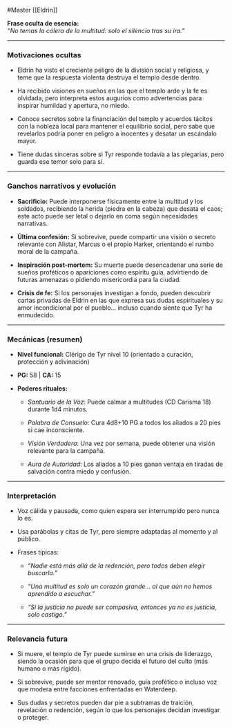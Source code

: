 #Master 
[[Eldrin]]

**Frase oculta de esencia:**  
_“No temas la cólera de la multitud: solo el silencio tras su ira.”_

---

### Motivaciones ocultas

- Eldrin ha visto el creciente peligro de la división social y religiosa, y teme que la respuesta violenta destruya el templo desde dentro.
    
- Ha recibido visiones en sueños en las que el templo arde y la fe es olvidada, pero interpreta estos augurios como advertencias para inspirar humildad y apertura, no miedo.
    
- Conoce secretos sobre la financiación del templo y acuerdos tácitos con la nobleza local para mantener el equilibrio social, pero sabe que revelarlos podría poner en peligro a inocentes y desatar un escándalo mayor.
    
- Tiene dudas sinceras sobre si Tyr responde todavía a las plegarias, pero guarda ese temor solo para sí.
    

---

### Ganchos narrativos y evolución

- **Sacrificio:** Puede interponerse físicamente entre la multitud y los soldados, recibiendo la herida (piedra en la cabeza) que desata el caos; este acto puede ser letal o dejarlo en coma según necesidades narrativas.
    
- **Última confesión:** Si sobrevive, puede compartir una visión o secreto relevante con Alistar, Marcus o el propio Harker, orientando el rumbo moral de la campaña.
    
- **Inspiración post-mortem:** Su muerte puede desencadenar una serie de sueños proféticos o apariciones como espíritu guía, advirtiendo de futuras amenazas o pidiendo misericordia para la ciudad.
    
- **Crisis de fe:** Si los personajes investigan a fondo, pueden descubrir cartas privadas de Eldrin en las que expresa sus dudas espirituales y su amor incondicional por el pueblo… incluso cuando siente que Tyr ha enmudecido.
    

---

### Mecánicas (resumen)

- **Nivel funcional:** Clérigo de Tyr nivel 10 (orientado a curación, protección y adivinación)
    
- **PG:** 58 | **CA:** 15
    
- **Poderes rituales:**
    
    - _Santuario de la Voz_: Puede calmar a multitudes (CD Carisma 18) durante 1d4 minutos.
        
    - _Palabra de Consuelo_: Cura 4d8+10 PG a todos los aliados a 20 pies si cae inconsciente.
        
    - _Visión Verdadera_: Una vez por semana, puede obtener una visión relevante para la campaña.
        
    - _Aura de Autoridad_: Los aliados a 10 pies ganan ventaja en tiradas de salvación contra miedo y confusión.
        

---

### Interpretación

- Voz cálida y pausada, como quien espera ser interrumpido pero nunca lo es.
    
- Usa parábolas y citas de Tyr, pero siempre adaptadas al momento y al público.
    
- Frases típicas:
    
    - _“Nadie está más allá de la redención, pero todos deben elegir buscarla.”_
        
    - _“Una multitud es solo un corazón grande… al que aún no hemos aprendido a escuchar.”_
        
    - _“Si la justicia no puede ser compasiva, entonces ya no es justicia, solo castigo.”_
        

---

### Relevancia futura

- Si muere, el templo de Tyr puede sumirse en una crisis de liderazgo, siendo la ocasión para que el grupo decida el futuro del culto (más humano o más rígido).
    
- Si sobrevive, puede ser mentor renovado, guía profético o incluso voz que modera entre facciones enfrentadas en Waterdeep.
    
- Sus dudas y secretos pueden dar pie a subtramas de traición, revelación o redención, según lo que los personajes decidan investigar o proteger.